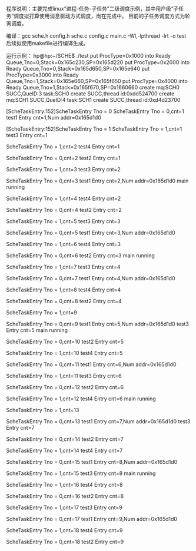   程序说明：主要完成linux“进程-任务-子任务”二级调度示例，其中用户级“子任务”调度拟打算使用消息驱动方式调度，尚在完成中。
目前的子任务调度方式为轮询调度。

   编译：gcc sche.h config.h sche.c config.c main.c -Wl,-lpthread -lrt  -o test
后续拟使用makefile进行编译生成。

   运行示例：
hp@hp:~/SCHE$ ./test 
put ProcType=0x1000 into Ready Queue,Tno=0,Stack=0x165c230,SP=0x165d220
put ProcType=0x2000 into Ready Queue,Tno=0,Stack=0x165d650,SP=0x165e640
put ProcType=0x3000 into Ready Queue,Tno=1,Stack=0x165e660,SP=0x165f650
put ProcType=0x4000 into Ready Queue,Tno=1,Stack=0x165f670,SP=0x1660660
create mq:SCH0 SUCC,QueID:3
task:SCH0 create SUCC,thread id:0xdd524700
create mq:SCH1 SUCC,QueID:4
task:SCH1 create SUCC,thread id:0xd4d23700

 [ScheTaskEntry:152]ScheTaskEntry Tno = 0
 ScheTaskEntry Tno = 0,cnt=1 
test1 Entry cnt=1,Num addr=0x165d1d0

 [ScheTaskEntry:152]ScheTaskEntry Tno = 1
 ScheTaskEntry Tno = 1,cnt=1 
test3 Entry cnt=1

 ScheTaskEntry Tno = 1,cnt=2 
test4 Entry cnt=1

 ScheTaskEntry Tno = 0,cnt=2 
test2 Entry cnt=1

 ScheTaskEntry Tno = 1,cnt=3 
test3 Entry cnt=2

 ScheTaskEntry Tno = 0,cnt=3 
test1 Entry cnt=2,Num addr=0x165d1d0
main running

 ScheTaskEntry Tno = 1,cnt=4 
test4 Entry cnt=2

 ScheTaskEntry Tno = 0,cnt=4 
test2 Entry cnt=2

 ScheTaskEntry Tno = 1,cnt=5 
test3 Entry cnt=3

 ScheTaskEntry Tno = 0,cnt=5 
test1 Entry cnt=3,Num addr=0x165d1d0

 ScheTaskEntry Tno = 1,cnt=6 
test4 Entry cnt=3

 ScheTaskEntry Tno = 0,cnt=6 
test2 Entry cnt=3
main running

 ScheTaskEntry Tno = 1,cnt=7 
test3 Entry cnt=4

 ScheTaskEntry Tno = 0,cnt=7 
test1 Entry cnt=4,Num addr=0x165d1d0

 ScheTaskEntry Tno = 1,cnt=8 
test4 Entry cnt=4

 ScheTaskEntry Tno = 0,cnt=8 
test2 Entry cnt=4

 ScheTaskEntry Tno = 1,cnt=9 

 ScheTaskEntry Tno = 0,cnt=9 
test1 Entry cnt=5,Num addr=0x165d1d0
test3 Entry cnt=5
main running

 ScheTaskEntry Tno = 0,cnt=10 
test2 Entry cnt=5

 ScheTaskEntry Tno = 1,cnt=10 
test4 Entry cnt=5

 ScheTaskEntry Tno = 0,cnt=11 
test1 Entry cnt=6,Num addr=0x165d1d0

 ScheTaskEntry Tno = 1,cnt=11 
test3 Entry cnt=6

 ScheTaskEntry Tno = 0,cnt=12 
test2 Entry cnt=6

 ScheTaskEntry Tno = 1,cnt=12 
test4 Entry cnt=6
main running

 ScheTaskEntry Tno = 1,cnt=13 

 ScheTaskEntry Tno = 0,cnt=13 
test1 Entry cnt=7,Num addr=0x165d1d0
test3 Entry cnt=7

 ScheTaskEntry Tno = 0,cnt=14 
test2 Entry cnt=7

 ScheTaskEntry Tno = 1,cnt=14 
test4 Entry cnt=7

 ScheTaskEntry Tno = 0,cnt=15 
test1 Entry cnt=8,Num addr=0x165d1d0

 ScheTaskEntry Tno = 1,cnt=15 
test3 Entry cnt=8
main running

 ScheTaskEntry Tno = 1,cnt=16 
test4 Entry cnt=8

 ScheTaskEntry Tno = 0,cnt=16 
test2 Entry cnt=8

 ScheTaskEntry Tno = 1,cnt=17 
test3 Entry cnt=9

 ScheTaskEntry Tno = 0,cnt=17 
test1 Entry cnt=9,Num addr=0x165d1d0

 ScheTaskEntry Tno = 1,cnt=18 
test4 Entry cnt=9

 ScheTaskEntry Tno = 0,cnt=18 
test2 Entry cnt=9

